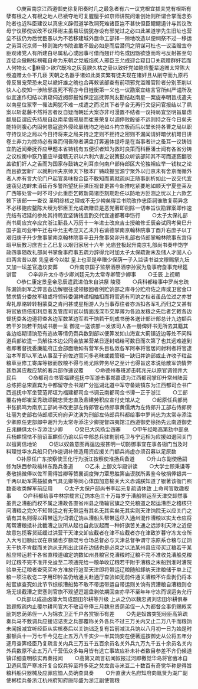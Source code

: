 <!-- { "loadSidebar": true } -->
　　○庚寅南京江西道御史徐复阳奏时几之最急者有六一议党根宜拔夫党有根斯有孽有根之人有根之地人已褫夺地可复腥膻乎如京师讲院问谁创始则所谓合掌而念弥陀者也近科臣建议以真忠义辟假道学改祠死难诸臣岂不甚快但臣鳃鳃遏计与其议改毋宁议移傥议改不议移祔主虽易坛貌犹存设有邪党过之必曰此某道学先生旧址也营垒不拔仍为后忧臣愚以为不若移建城外亟命工部择一隙地改造以便祠祭不过一移运之劳耳况京师一移则海内书院谁敢不毁必如是而后潜伺之阴谋可杜也一议滥赠宜夺臣观诸党人有所建白尽属私心或因事可借而翘讦均名或因甑欲堕而弯弓反射甚至句连徒众傲睨标榜辄自命为东朝之党威焰炙人邪臣王允成迎合窥目□关疏赠群奸若而人何物幺＜麻骨＞欲穴既冷之灰竟腴久枯之骨以致奸党如鲍应鳌辈追赠太常陈大绶追赠太仆不几亵  天朝之名器乎诸如此类实繁有徒夫现在诸奸且从削夺而九原朽骨反冒宠荣恐未足以褫奸雄之魄也合再敕该部查有前项邪党滥赠官阶者分别革削以快人心使知一涉险邪虽死不宥亦今日铨衡第一义也一议勘案宜结言官所纠严谴所及似宜速作归结以消窥伺近阅邸报惟保定巡抚郭尚友勘结赵南星一案旋奉明旨戍遣夫以南星位冡宰一罹法网犹不难一戍遣之而况其下者乎合无再行文促问官报结以了夙案以斩葛藤不然将言者反自疑而朝廷大案亦非可漫置不结者一议持局宜坚明旨屡虑翻局臣谓应先持局自赵南星倡邪局而崔景荣复以调停败殷鉴不远则持之在今日矣夫能持则腹心内固何患寇盗外侵纶扉统均之地如斗杓立极而后以堂长持各曹之局以职守持议论之局以今日持将来之局夫持之定则不摇持之密则不漏闻请奸暗伏机弩日讲卷土非力为控持必有乘而伺吾隙者满盘打筭遍体提呼是在当事者计之蚤耳一议铸钱宜酌近闻秦抚乔应甲题本省铸钱有五便识者知为救时良策而科臣潘士闻有各省分铸之议权衡中窾乃董应举聋聩无识以六利六害之说簧鼓众听该部知其不可而逐窾翻驳盖欲扪奸人之舌而为国家存鼓铸之利耳柰何南户部侍郎区大伦独袒应举一钱权之论而且欲罢新厂以就荆州夫京师天下根本厂铸政握宝源宁聚外以归京未有舍京而循外者人亦有言大伦门户起官臭味投合臣不敢知而苐就疏纠正随事剖析如此一议交代宜速窃见边衅未消萑苻多警所望抚臣弹压视昔更甚今新推吃紧要地如顺天宁夏登莱及广西等处皆一时不可少此重臣乞敕新简诸臣刻期赴任以防地方叵测之忧以上六款乞敕下该部一一查议  圣明综核之理或不无少裨矣得旨书院改作忠臣祠谁敢复萌异念不必移鲍应鳌陈大绶为邪臣王允成疏赠显是恶党著即削除一切奉旨议勘罪案即作速完结有迟延的参处其持局宜坚铸钱宜酌交代宜速都著申饬行
　　○太子太保礼部尚书周应宾卒应宾浙江斳县人万历十一年进士改庶吉士授编修壬辰会试同考癸巳升国子监司业甲午迁右中允主考应天乙未升右谕德掌南京翰林院事丁酉升右庶子以丁艰归庚子升少詹事掌南京翰林院事辛丑升詹事癸卯升礼部右侍郎掌翰林院事东宫侍班甲辰教习庶吉士乙巳复以艰归家居十六年  光庙登极起升南京礼部尚书奏申饬学政四事随改礼部尚书掌詹事府事五疏力辞得允时加太子太保疏谢末及储人才固人心曰两言昔以献  先皇者今以献  皇上也至是卒赠少保荫一子入监读书谥文穆赐祭九坛又加一坛差官造坟安葬
　　○升南京国子监祭酒祭酒李孙宸为詹事府詹事充经筵讲官
　　○辛卯升太仆寺少卿刘廷元为太常寺卿管少卿事
　　○壬辰  上视朝
　　○恭仁康定景皇帝忌辰遣武进伯朱自洪祭  陵寝
　　○兵科都给事中罗尚忠疏陈漏饷剥军之弊言各边解银往或领银回者例贮饷部之库寻分贮府佐之库或卫官金□赞求情分委放军粮或将领转委偏裨递相抽扣而将官遇有司饷之权者虽品位过之亦甘卑礼厚赂转转相蒙莫之肯问甚或星相游人为当事荐往者亦派扣各军礼而归之又甚有将官放债倍扣利息者及管库司官以情面浅深币交厚薄为各边发粮之先后者乞敕各边督抚委各边道将查各边军数某边军若干饷若干刻成书册各送计部计部总计九边额兵若干岁饷若干刻成书册一呈  御览一送该部一发该司人各一册俾奸书无所去其籍其各边临期请饷恐有逃故等情仍赍兵数到部以便筭发如山海宣大蓟镇近边等处不问科道兵部钦遣一员解往本边公同会放某营某日逐封唱给可数日而次第了也其远难遽到者即著督抚委廉能府正会部面散如有营军头目私敛各军阿奉将官居问射利者将官逮治本军即以军法从事至于府佐边官问多老昧或裁管粮一缺归并饷部或止许收子粒盐粮草豆修工寄库等银而放粮不得与焉尤除弊务尽之至计也得旨这本说给散军饷情弊甚悉其应裁应禁的著兵部作速议覆
　　○命德州春班游击韩兆元以原官调领井大民兵
　　○命都司佥书管福建巡抚中军游击事郑嘉谟为江西都司掌印升常州陆营总练把总宋嘉宾为中都留守佥书湖广分巡湖北道中军守备姚镇东为江西都司佥书广西巡抚中军坐营范邦垣为福建都司佥书调云南都司佥书谭一正于浙江
　　○工部覆右侍郎崔呈秀疏颂魏忠贤忠直及鼎建劳积应宣付史馆从之
　　○起原任兵部尚书张鹤鸣为南京工部尚书改吏部左侍郎管右侍郎事黄儒炳为左侍郎升工部右侍郎房壮丽为吏部右侍郎顺天府府尹沈演为刑部左侍郎兵科都给事中罗尚忠为太常寺添注少卿原任吏部郎中谢升为太常寺添注少卿提督四夷馆江西道御史徐扬先云南道御史丘兆麟俱太仆寺添注少卿
　　○癸巳大风扬尘四塞
　　○甲午经略高第劾中部总兵杨麒懦怯不前诏革麒任仍谕以后中部总兵驻劄前屯卫与宁远相为应援如退回关门以擅离信地论
　　○诏以奴酋意图再逞边报甚明一切防御事宜在事各衙门当及时料理觉华水兵船只仍作速调补修造用资应援关门额兵尚虚亦须召募以足原数
　　○补原任广东按察使王化行为浙江按察使淮扬兵备道
　　○升山东副使杨嗣修为陕西参政榆林东路兵备道
　　○乙未  上御文华殿讲读
　　○大学士顾秉谦等奏敬捐微俸以佐军需得旨卿等赞襄调度殚力覃思胜筭庙谟朕所素鉴今敬捐俸银共一千两以助军需益鼓勇气具见卿等同心体国加意榆关大义赤诚朕知道了银著该衙门照数查收类解军前应用
　　○太子太保户部尚书李起元复疏请休致  上命司官敦趣视事
　　○户科都给事中林宗载言辽饷本色三十万每岁于漕船带运至天津交卸然事虽责之漕船而权不属之漕政各直省州县之徵输官旗之交兑粮道之起运漕臣之稽核只问漕粮之完欠不知带运之有无带运有其名无其实矣无其实则天津饷院无以应关门之请有其名则得以藉带运为词谓辽饷从漕船头帮带运尽入通州混作漕粮以实太仓应将尾帮漕粮抵补此截漕之议所从起也自此议起而一种奸旗苦关通之远涉利天津之近便故意包揽客货延缓过洪营干天津交卸应截者在津不应截者亦在津致岁暮守冻太仓所入大亏旧额此误在京储也岁额既亏仓场总督必与天津总督争谓守冻原系仓粮与辽饷无干执不肯截而关饷从无所出此误在边储也是必束之以法某州县应带买辽粮若干某船应带运若干各省直粮道编定饷数如州县粮官兑漕粮时辽粮不完不准收兑漕船兑粮时辽粮不完不准开兑迨至二项通完给一粮单收辽粮若干附于漕粮之末船到淮时漕院验单无辽粮者查究买补方准放行迨至天津即将带运辽粮随船卸纳天津粮储于单上辽粮一项注收讫二字用印钤盖仍给通关赴通厅查验如无前件通关漕粮不许盘剥仍将本船官旗查究如此节节综核漕船势不敢不带运带运自带运则关饷有资漕粮自漕粮则仓场无误截漕之窦塞则官旗不观望逗遛盘剥依期回空亦早不至年年守冻而误运务允行
　　○兵部以成造卤簿大驾成题田尔耕等升级  上从之仍以魏忠贤刘忠田尔耕俱奉旨题叙疏内止覆尔耕司官大不敬诏夺俸三月魏忠贤荫弟侄一人为都督佥事仍赐敕奖励刘忠荫弟侄一人为锦衣卫正千户各赏银币有差
　　○先是奴酋突犯经臣高第疏奏兵马不敷调兵应援诏诘责之兵部覆称关外各兵不过三万关内又止二万八千而粮饷未闻报减宜听经臣从实核奏后以关饷诎乏复有旨前减汰兵饷以八月初一日为始是时报额兵十一万七千今见在止五万八千实少一半其饷安在便著巡按御史从公将五年分逐月查筭经臣乃复疏言关内兵三万五千五百余员名关外兵九万九千五十余员名关内外兵数原不止五万八千营伍众多每月皆有逃亡事故应补未补者数目参差不齐仍候道镇详细查明核实再奏报闻
　　○高第又疏言初闻奴报过河即檄觉华岛将官凿冰自卫迺风雪严寒冰开复合奴兵猝至将多死之焚龙宫寺米豆二十数百有奇觉华称是得旨粮料船只器械及应罪应恤人员确查具奏
　　○升直隶大名府知府向胤贤为湖广副使郴桂兵备浙江杭州府知府唐际盛为浙江副使管粮
